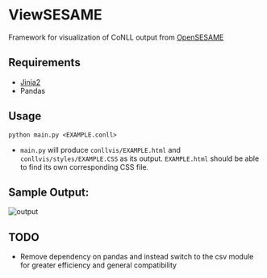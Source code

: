 # ViewSESAME
Framework for visualization of CoNLL output from [OpenSESAME](https://github.com/swabhs/open-sesame)

## Requirements
- [Jinja2](https://jinja.palletsprojects.com/en/2.11.x/)
- Pandas


## Usage
```python main.py <EXAMPLE.conll>```
- `main.py` will produce `conllvis/EXAMPLE.html` and `conllvis/styles/EXAMPLE.CSS` as its output. `EXAMPLE.html` should be able to find its own corresponding CSS file.

## Sample Output:
![output](images/sample.png)

## TODO
- Remove dependency on pandas and instead switch to the csv module for greater efficiency and general compatibility
